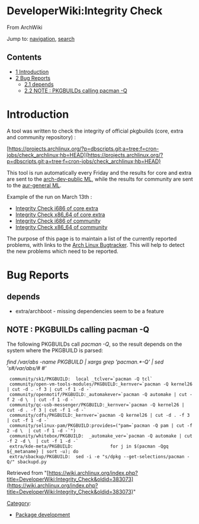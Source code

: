 # DeveloperWiki:Integrity Check

From ArchWiki

Jump to: [navigation](#column-one), [search](#searchInput)

## Contents

*   [1 Introduction](#Introduction)
*   [2 Bug Reports](#Bug_Reports)
    *   [2.1 depends](#depends)
    *   [2.2 NOTE : PKGBUILDs calling pacman -Q](#NOTE_:_PKGBUILDs_calling_pacman_-Q)

# Introduction

A tool was written to check the integrity of official pkgbuilds (core, extra and community repository) :

[https://projects.archlinux.org/?p=dbscripts.git;a=tree;f=cron-jobs/check_archlinux;hb=HEAD](https://projects.archlinux.org/?p=dbscripts.git;a=tree;f=cron-jobs/check_archlinux;hb=HEAD)

This tool is run automatically every Friday and the results for core and extra are sent to the [arch-dev-public ML](https://www.archlinux.org/mailman/listinfo/arch-dev-public), while the results for community are sent to the [aur-general ML](https://www.archlinux.org/mailman/listinfo/aur-general).

Example of the run on March 13th :

*   [Integrity Check i686 of core,extra](https://www.archlinux.org/pipermail/arch-dev-public/2009-March/010715.html)
*   [Integrity Check x86_64 of core,extra](https://www.archlinux.org/pipermail/arch-dev-public/2009-March/010716.html)
*   [Integrity Check i686 of community](https://www.archlinux.org/pipermail/aur-general/2009-March/004054.html)
*   [Integrity Check x86_64 of community](https://www.archlinux.org/pipermail/aur-general/2009-March/004055.html)

The purpose of this page is to maintain a list of the currently reported problems, with links to the [Arch Linux Bugtracker](https://bugs.archlinux.org/). This will help to detect the new problems which need to be reported.

# Bug Reports

## depends

*   extra/archboot - missing dependencies seem to be a feature

## NOTE : PKGBUILDs calling pacman -Q

The following PKGBUILDs call _pacman -Q_, so the result depends on the system where the PKGBUILD is parsed:

_find /var/abs -name PKGBUILD | xargs grep 'pacman.*-Q' | sed 's#/var/abs/# #'_

```
 community/sk1/PKGBUILD:  local _tclver=`pacman -Q tcl`
 community/open-vm-tools-modules/PKGBUILD:_kernver=`pacman -Q kernel26 | cut -d . -f 3 | cut -f 1 -d -`
 community/openmotif/PKGBUILD:_automakever=`pacman -Q automake | cut -f 2 -d \  | cut -f 1 -d -`
 community/qc-usb-messenger/PKGBUILD:_kernver=`pacman -Q kernel26 | cut -d . -f 3 | cut -f 1 -d -`
 community/cdfs/PKGBUILD:_kernver=`pacman -Q kernel26 | cut -d . -f 3 | cut -f 1 -d -`
 community/selinux-pam/PKGBUILD:provides=("pam=`pacman -Q pam | cut -f 2 -d \  | cut -f 1 -d -`")
 community/whitebox/PKGBUILD:  _automake_ver=`pacman -Q automake | cut -f 2 -d \  | cut -f 1 -d -`
 extra/kde-meta/PKGBUILD:              for j in $(pacman -Qgq ${_metaname} | sort -u); do
 extra/sbackup/PKGBUILD:  sed -i -e "s/dpkg --get-selections/pacman -Q/" sbackupd.py

```

Retrieved from "[https://wiki.archlinux.org/index.php?title=DeveloperWiki:Integrity_Check&oldid=383073](https://wiki.archlinux.org/index.php?title=DeveloperWiki:Integrity_Check&oldid=383073)"

[Category](/index.php/Special:Categories "Special:Categories"):

*   [Package development](/index.php/Category:Package_development "Category:Package development")
